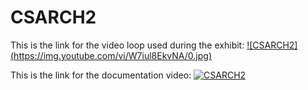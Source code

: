 # CSARCH2

This is the link for the video loop used during the exhibit: 
[![CSARCH2] (https://img.youtube.com/vi/W7iul8EkvNA/0.jpg)](https://www.youtube.com/watch?v=W7iul8EkvNA)

This is the link for the documentation video:
[![CSARCH2](https://img.youtube.com/vi/QAXGyciCKTg/0.jpg)](https://www.youtube.com/watch?v=QAXGyciCKTg)
